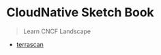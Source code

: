 # CloudNative Sketch Book

>  Learn CNCF Landscape 


- [terrascan](https://github.com/cloudnativefolks/CloudNativeSketchbook/raw/main/Terrascan/terrascan.pdf)
